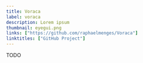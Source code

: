 ```yaml
---
title: Voraca
label: voraca
description: Lorem ipsum
thumbnail: eyegui.png
links: ["https://github.com/raphaelmenges/Voraca"]
linktitles: ["GitHub Project"]
---
```

TODO